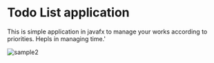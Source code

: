 # Todo List application 

This is simple application in javafx to manage your works according to priorities.
Hepls in managing time.'

![sample2](https://user-images.githubusercontent.com/45932588/75677333-3cf6de80-5cb1-11ea-8ac8-8882a437ed37.png)

